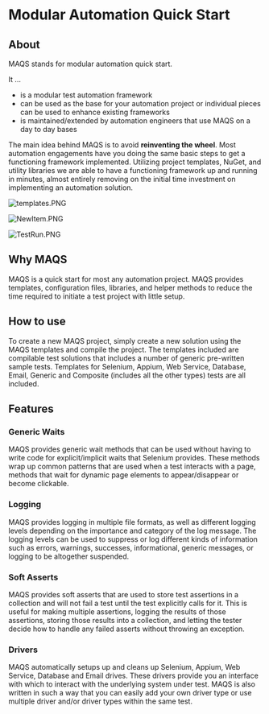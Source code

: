 ﻿# Modular Automation Quick Start  
## About  
MAQS stands for modular automation quick start.

It …
 - is a modular test automation framework
 - can be used as the base for your automation project or individual pieces can be used to enhance existing frameworks
 - is maintained/extended by automation engineers that use MAQS on a day to day bases

The main idea behind MAQS is to avoid **reinventing the wheel**. Most automation engagements have you doing the same basic steps to get a functioning framework implemented. Utilizing project templates, NuGet, and utility libraries we are able to have a functioning framework up and running in minutes, almost entirely removing on the initial time investment on implementing an automation solution.
  
![templates.PNG](templates.PNG)
  
![NewItem.PNG](NewItem.PNG)
  
![TestRun.PNG](TestRun.PNG)

## Why MAQS 
MAQS is a quick start for most any automation project. MAQS provides templates, configuration files, libraries, and helper methods to reduce the time required to initiate a test project with little setup. 
## How to use 
To create a new MAQS project, simply create a new solution using the MAQS templates and compile the project.  The templates included are compilable test solutions that includes a number of generic pre-written sample tests. 
Templates for Selenium, Appium, Web Service, Database, Email, Generic and Composite (includes all the other types) tests are all included. 
## Features 
### Generic Waits 
MAQS provides generic wait methods that can be used without having to write code for explicit/implicit waits that Selenium provides. These methods wrap up common patterns that are used when a test interacts with a page, methods that wait for dynamic page elements to appear/disappear or become clickable. 
### Logging 
MAQS provides logging in multiple file formats, as well as different logging levels depending on the importance and category of the log message. The logging levels can be used to suppress or log different kinds of information such as errors, warnings, successes, informational, generic messages, or logging to be altogether suspended. 
### Soft Asserts 
MAQS provides soft asserts that are used to store test assertions in a collection and will not fail a test until the test explicitly calls for it. This is useful for making multiple assertions, logging the results of those assertions, storing those results into a collection, and letting the tester decide how to handle any failed asserts without throwing an exception. 
### Drivers
MAQS automatically setups up and cleans up Selenium, Appium, Web Service, Database and Email drives. These drivers provide you an interface with which to interact with the underlying system under test.  MAQS is also written in such a way that you can easily add your own driver type or use multiple driver and/or driver types within the same test.

